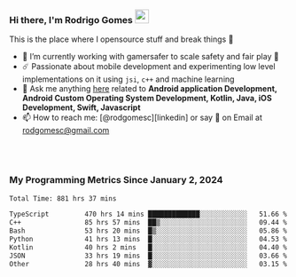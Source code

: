 
### Hi there, I'm Rodrigo Gomes <img src="https://media.giphy.com/media/hvRJCLFzcasrR4ia7z/giphy.gif" width="25px">
This is the place where I opensource stuff and break things 🤣
- 🔭 I’m currently working with gamersafer to scale safety and fair play 💜
- ☄️ Passionate about mobile development and experimenting low level implementations on it using `jsi`, `c++` and machine learning
- 💬 Ask me anything [here](https://github.com/rodgomesc/rodgomesc/issues) related to <b>Android application Development, Android Custom Operating System Development, Kotlin, Java, iOS Development, Swift, Javascript</b>
- 📫 How to reach me: [@rodgomesc][linkedin] or say 👋 on Email at [rodgomesc@gmail.com](mailto:rodgomesc@gmail.com)


<br/>

<!-- 
<picture>
  <img src="/github-metrics.svg" alt="Metrics">
</picture>
-->

</br>

### My Programming Metrics Since January 2, 2024 


<!--START_SECTION:waka-->

```txt
Total Time: 881 hrs 37 mins

TypeScript         470 hrs 14 mins █████████████░░░░░░░░░░░░   51.66 %
C++                85 hrs 57 mins  ██▒░░░░░░░░░░░░░░░░░░░░░░   09.44 %
Bash               53 hrs 20 mins  █▒░░░░░░░░░░░░░░░░░░░░░░░   05.86 %
Python             41 hrs 13 mins  █░░░░░░░░░░░░░░░░░░░░░░░░   04.53 %
Kotlin             40 hrs 2 mins   █░░░░░░░░░░░░░░░░░░░░░░░░   04.40 %
JSON               33 hrs 19 mins  █░░░░░░░░░░░░░░░░░░░░░░░░   03.66 %
Other              28 hrs 40 mins  ▓░░░░░░░░░░░░░░░░░░░░░░░░   03.15 %
```

<!--END_SECTION:waka-->
